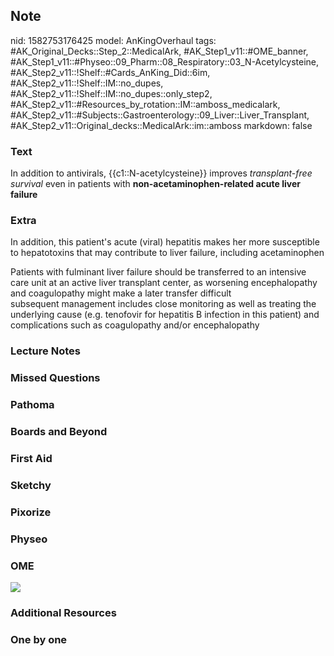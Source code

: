 ## Note
nid: 1582753176425
model: AnKingOverhaul
tags: #AK_Original_Decks::Step_2::MedicalArk, #AK_Step1_v11::#OME_banner, #AK_Step1_v11::#Physeo::09_Pharm::08_Respiratory::03_N-Acetylcysteine, #AK_Step2_v11::!Shelf::#Cards_AnKing_Did::6im, #AK_Step2_v11::!Shelf::IM::no_dupes, #AK_Step2_v11::!Shelf::IM::no_dupes::only_step2, #AK_Step2_v11::#Resources_by_rotation::IM::amboss_medicalark, #AK_Step2_v11::#Subjects::Gastroenterology::09_Liver::Liver_Transplant, #AK_Step2_v11::Original_decks::MedicalArk::im::amboss
markdown: false

### Text
In addition to antivirals, {{c1::N-acetylcysteine}} improves
<i>transplant-free survival</i> even in patients with
<b>non-acetaminophen-related acute liver failure</b>

### Extra
In addition, this patient's acute (viral) hepatitis makes her more
susceptible to hepatotoxins that may contribute to liver failure,
including acetaminophen
<div>
  Patients with fulminant liver failure should be transferred to an
  intensive care unit at an active liver transplant center, as
  worsening encephalopathy and coagulopathy might make a later
  transfer difficult
</div>
<div>
  subsequent management includes close monitoring as well as
  treating the underlying cause (e.g. tenofovir for hepatitis B
  infection in this patient) and complications such as coagulopathy
  and/or encephalopathy
</div>

### Lecture Notes


### Missed Questions


### Pathoma


### Boards and Beyond


### First Aid


### Sketchy


### Pixorize


### Physeo


### OME
<div class="ome-widget">
  <a href="https://onlinemeded.org?ref=anki"><img src=
  "_OME_AnkiFlashcards_General_4.png"></a>
</div>

### Additional Resources


### One by one


